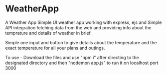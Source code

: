 # WeatherApp
A Weather App
Simple UI weather app working with express, ejs and Simple API integration fetching data from the web and providing info about the temprature and details of weather in brief.

Simple one input and button to give details about the temperature and the exact temperature for all your plans and outings. 

To use - 
Download the files and use "npm i" after directing to the designated directory and then "nodemon app.js" to run it on localhost port 3000
